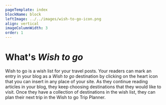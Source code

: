 ```yaml
---
pageTemplate: index
blockName: block
leftImage: ../../images/wish-to-go-icon.png
align: vertical
imageColumnWidth: 3
order: 1
---
```


# What's _Wish to go_

Wish to go is a wish list for your travel posts. Your readers can mark an entry in your blog as a _Wish to go_ destination by clicking on the heart icon <WishWidget country="TV"></WishWidget> that you can insert in any place of your site. As they continue reading articles in your blog, they keep choosing destinations that they would like to visit. Once they have a collection of destinations in the wish list, they can plan their next trip in the Wish to go Trip Planner.
